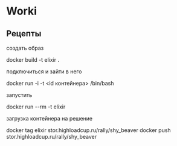 # Worki

## Рецепты

создать образ

 docker build -t elixir .

подключиться и зайти в него

 docker run -i -t <id контейнера> /bin/bash

запустить

 docker run --rm -t elixir

загрузка контейнера на решение

 docker tag elixir stor.highloadcup.ru/rally/shy_beaver
 docker push stor.highloadcup.ru/rally/shy_beaver

